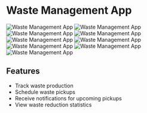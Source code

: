 # Waste Management App

![Waste Management App](https://github.com/rimansingh/Waste-Management-App/blob/main/images/Picture1.png)
![Waste Management App](https://github.com/rimansingh/Waste-Management-App/blob/main/images/Picture2.png)
![Waste Management App](https://github.com/rimansingh/Waste-Management-App/blob/main/images/Picture4.jpg)
![Waste Management App](https://github.com/rimansingh/Waste-Management-App/blob/main/images/Picture5.jpg)
![Waste Management App](https://github.com/rimansingh/Waste-Management-App/blob/main/images/Picture6.png)
![Waste Management App](https://github.com/rimansingh/Waste-Management-App/blob/main/images/Picture7.jpg)
![Waste Management App](https://github.com/rimansingh/Waste-Management-App/blob/main/images/Picture8.png)
![Waste Management App](https://github.com/rimansingh/Waste-Management-App/blob/main/images/Picture10.jpg)
![Waste Management App](https://github.com/rimansingh/Waste-Management-App/blob/main/images/Picture9.png)

## Features
- Track waste production
- Schedule waste pickups
- Receive notifications for upcoming pickups
- View waste reduction statistics
